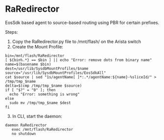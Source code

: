 # RaRedirector
EosSdk based agent to source-based routing using PBR for certain prefixes.


Steps:

1. Copy the RaRedirector.py file to /mnt/flash/ on the Arista switch
2. Create the Mount Profile:  
```
bin=/mnt/flash/RaRedirector
[ ${bin%.*} == $bin ] || echo "Error: remove dots from binary name"
name=$(basename $bin)
dest=/usr/lib/SysdbMountProfiles/$name
source="/usr/lib/SysdbMountProfiles/EosSdkAll"
cat $source | sed "1s/agentName[ ]*:.*/agentName:${name}-%sliceId/" > /tmp/tmp_$name
delta=$(cmp /tmp/tmp_$name $source)
if [ "$?" = "0" ]; then
  echo "Error: something is wrong"
else
  sudo mv /tmp/tmp_$name $dest
fi
```

3. In CLI, start the daemon:
```
daemon RaRedirector
   exec /mnt/flash/RaRedirector
   no shutdown
```
